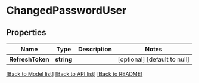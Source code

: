 # ChangedPasswordUser

## Properties
Name | Type | Description | Notes
------------ | ------------- | ------------- | -------------
**RefreshToken** | **string** |  | [optional] [default to null]

[[Back to Model list]](../README.md#documentation-for-models) [[Back to API list]](../README.md#documentation-for-api-endpoints) [[Back to README]](../README.md)


